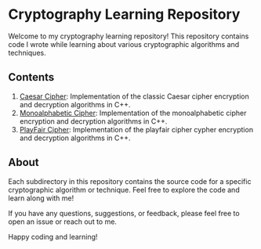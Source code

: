 # Cryptography Learning Repository

Welcome to my cryptography learning repository! This repository contains code I wrote while learning about various cryptographic algorithms and techniques.

## Contents

1. [Caesar Cipher](https://github.com/lakshaytyagi111/Cryptography_Learning/blob/main/caeser_cipher.cpp): Implementation of the classic Caesar cipher encryption and decryption algorithms in C++.
2. [Monoalphabetic Cipher](https://github.com/lakshaytyagi111/Cryptography_Learning/blob/main/monoalphabetic_cipher.cpp): Implementation of the monoalphabetic cipher encryption and decryption algorithms in C++.
3. [PlayFair Cipher](https://github.com/lakshaytyagi111/Cryptography_Learning/blob/main/playfair_cipher.cpp): Implementation of the playfair cipher cypher encryption and decryption algorithms in C++.




## About

Each subdirectory in this repository contains the source code for a specific cryptographic algorithm or technique. Feel free to explore the code and learn along with me!

If you have any questions, suggestions, or feedback, please feel free to open an issue or reach out to me.

Happy coding and learning!

